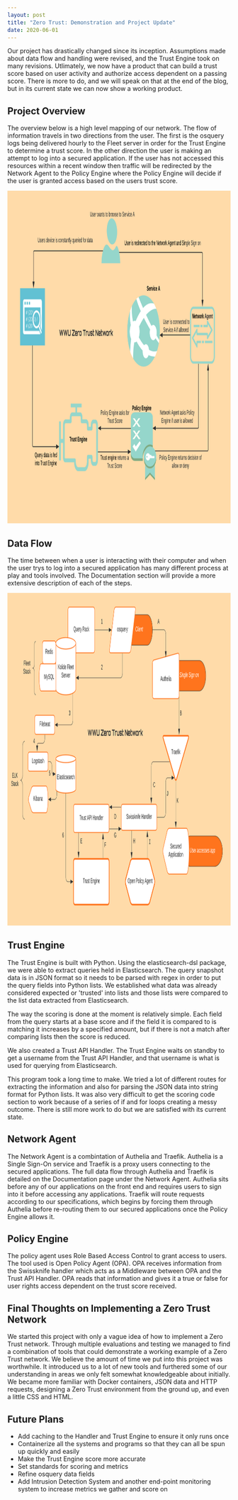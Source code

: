 ```yaml
---
layout: post
title: "Zero Trust: Demonstration and Project Update"
date: 2020-06-01
---
```


Our project has drastically changed since its inception. Assumptions made about data flow and handling were revised, and the Trust Engine took on many revisions. Utlimately, we now have a product that can build a trust score based on user activity and authorize access dependent on a passing score. There is more to do, and we will speak on that at the end of the blog, but in its current state we can now show a working product. 

## Project Overview

The overview below is a high level mapping of our network. The flow of information travels in two directions from the user. The first is the osquery logs being delivered hourly to the Fleet server in order for the Trust Engine to determine a trust score. In the other direction the user is making an attempt to log into a secured application. If the user has not accessed this resources within a recent window then traffic will be redirected by the Network Agent to the Policy Engine where the Policy Engine will decide if the user is granted access based on the users trust score.

<img src="/image/Zero Trust Network Overview.png" alt="hi" class="inline" height="750" width="950"/>

## Data Flow

The time between when a user is interacting with their computer and when the user trys to log into a secured application has many different process at play and tools involved. The Documentation section will provide a more extensive description of each of the steps.

<img src="/image/Flowchart.png" alt="hi" class="inline" height="750" width="950"/>

## Trust Engine

The Trust Engine is built with Python. Using the elasticsearch-dsl package, we were able to extract queries held in Elasticsearch. The query snapshot data is in JSON format so it needs to be parsed with regex in order to put the query fields into Python lists. We established what data was already considered expected or 'trusted' into lists and those lists were compared to the list data extracted from Elasticsearch.

The way the scoring is done at the moment is relatively simple. Each field from the query starts at a base score and if the field it is
compared to is matching it increases by a specified amount, but if there is not a match after comparing lists then the score is reduced.

We also created a Trust API Handler. The Trust Engine waits on standby to get a username from the Trust API Handler, and that username is what is used for querying from Elasticsearch.

This program took a long time to make. We tried a lot of different routes for extracting the information and also for parsing the JSON data into string format for Python lists. It was also very difficult to get the scoring code section to work because of a series of if and for loops creating a messy outcome. There is still more work to do but we are satisfied with its current state.

## Network Agent

The Network Agent is a combintation of Authelia and Traefik. Authelia is a Single Sign-On service and Traefik is a proxy users connecting to the secured applications. The full data flow through Authelia and Traefik is detailed on the Documentation page under the Network Agent. Authelia sits before any of our applications on the front end and requires users to sign into it before accessing any applications. Traefik will route requests according to our specifications, which begins by forcing them through Authelia before re-routing them to our secured applications once the Policy Engine allows it.

## Policy Engine

The policy agent uses Role Based Access Control to grant access to users. The tool used is Open Policy Agent (OPA). OPA receives information from the Swissknife handler which acts as a Middleware between OPA and the Trust API Handler. OPA reads that information and gives it a true or false for user rights access dependent on the trust score received.

## Final Thoughts on Implementing a Zero Trust Network

We started this project with only a vague idea of how to implement a Zero Trust network. Through multiple evaluations and testing we managed to find a combination of tools that could demonstrate a working example of a Zero Trust network. We believe the amount of time we put into this project was worthwhile. It introduced us to a lot of new tools and furthered some of our understanding in areas we only felt somewhat knowledgeable about initially. We became more familiar with Docker containers, JSON data and HTTP requests, designing a Zero Trust environment from the ground up, and even a little CSS and HTML.

## Future Plans

* Add caching to the Handler and Trust Engine to ensure it only runs once 
* Containerize all the systems and programs so that they can all be spun up quickly and easily 
* Make the Trust Engine score more accurate
* Set standards for scoring and metrics 
* Refine osquery data fields 
* Add Intrusion Detection System and another end-point monitoring system to increase metrics we gather and score on 
